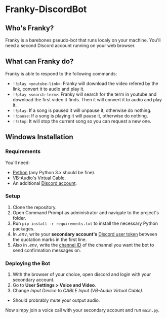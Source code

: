 # Franky-DiscordBot

## Who's Franky?

Franky is a barebones pseudo-bot that runs localy on your machine.
You'll need a second Discord account running on your web browser.

## What can Franky do?

Franky is able to respond to the following commands:
- ```!!play <youtube-link>```: Franky will download the video refered by the link, convert it to audio and play it.
- ```!!play <search-term>```: Franky will search for the term in youtube and download the first video it finds. Then it will convert it to audio and play it.
- ```!!play```: If a song is paused it will unpause it, otherwise do nothing.
- ```!!pause```: If a song is playing it will pause it, otherwise do nothing.
- ```!!stop```: It will stop the current song so you can request a new one.

## Windows Installation

### Requirements

You'll need:
- [Python](https://www.python.org/downloads/) (any Python 3.x should be fine). 
- [VB-Audio's Virtual Cable](https://vb-audio.com/Cable/).
- An additional [Discord account](https://discord.com/register).

### Setup

1. Clone the repository.
2. Open Command Prompt as administrator and navigate to the project's folder.
3. Run ```pip install -r requirements.txt``` to install the necessary Python packages.
4. In *.env*, write your **secondary account's** [Discord user token](https://github.com/Tyrrrz/DiscordChatExporter/wiki/Obtaining-Token-and-Channel-IDs#how-to-get-a-user-token) between the quotation marks in the first line.
5. Also in *.env*, write the [channel ID](https://github.com/Tyrrrz/DiscordChatExporter/wiki/Obtaining-Token-and-Channel-IDs#how-to-get-a-server-id-or-a-server-channel-id) of the channel you want the bot to send confirmation messages on. 

### Deploying the Bot

1. With the browser of your choice, open discord and login with your secondary account.
2. Go to **User Settings > Voice and Video**.
3. Change *Input Device* to *CABLE Input (VB-Audio Virtual Cable)*.
- Should probrably mute your output audio.

Now simpy join a voice call with your secondary account and run ```main.py```.